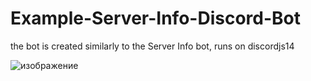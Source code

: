 # Example-Server-Info-Discord-Bot
the bot is created similarly to the Server Info bot, runs on discordjs14

![изображение](https://user-images.githubusercontent.com/71918286/217628482-a790e2f5-ff26-41ea-ae94-878109c38ea9.png)
